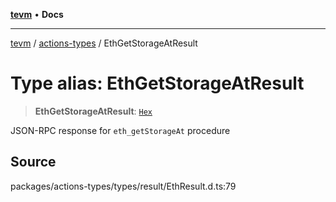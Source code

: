 [**tevm**](../../README.md) • **Docs**

***

[tevm](../../modules.md) / [actions-types](../README.md) / EthGetStorageAtResult

# Type alias: EthGetStorageAtResult

> **EthGetStorageAtResult**: [`Hex`](Hex.md)

JSON-RPC response for `eth_getStorageAt` procedure

## Source

packages/actions-types/types/result/EthResult.d.ts:79
